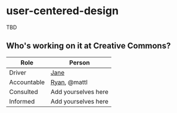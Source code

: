 # user-centered-design
TBD

## Who's working on it at Creative Commons?

| Role  | Person |
| ------------- | ------------- |
| Driver  | [Jane](https://github.com/janeatcc)  |
| Accountable  | [Ryan](https://github.com/ryanmerkley), @mattl  |
| Consulted | Add yourselves here |
| Informed | Add yourselves here |
